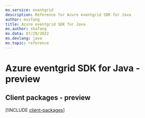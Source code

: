 ```yaml
---
ms.service: eventgrid
description: Reference for Azure eventgrid SDK for Java
author: mssfang
title: Azure eventgrid SDK for Java
ms.author: shafang
ms.data: 07/29/2022
ms.devlang: java
ms.topic: reference
---
```

# Azure eventgrid SDK for Java - preview

## Client packages - preview
[!INCLUDE [client-packages](eventgrid-client-index.md)]